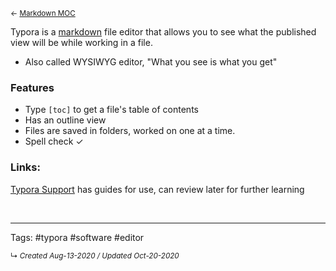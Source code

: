 <small>← [Markdown MOC](slipbox/-markdown)</small>

Typora is a [markdown](slipbox/-markdown) file editor that allows you to see what the published view will be while working in a file. 
- Also called WYSIWYG editor, "What you see is what you get"


### Features
- Type `[toc]` to get a file's table of contents
- Has an outline view
- Files are saved in folders, worked on one at a time.
- Spell check ✓

### Links:
[Typora Support](https://support.typora.io/) has guides for use, can review later for further learning




<br>



---

Tags: #typora #software #editor 

<small>↳ <i>Created Aug-13-2020 / Updated Oct-20-2020 </i></small>